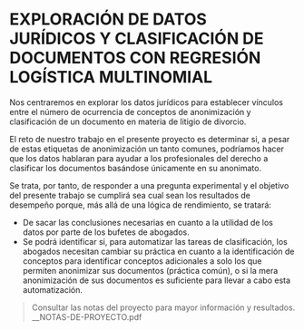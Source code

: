 # EXPLORACIÓN DE DATOS JURÍDICOS Y CLASIFICACIÓN DE DOCUMENTOS CON REGRESIÓN LOGÍSTICA MULTINOMIAL
Nos centraremos en explorar los datos jurídicos para establecer vínculos entre el número de ocurrencia de conceptos de anonimización y clasificación de un documento en materia de litigio de divorcio.

El reto de nuestro trabajo en el presente proyecto es determinar si, a pesar de estas etiquetas de anonimización un tanto comunes, podríamos hacer que los datos hablaran para ayudar a los profesionales del derecho a clasificar los documentos basándose únicamente en su anonimato. 

Se trata, por tanto, de responder a una pregunta experimental y el objetivo del presente trabajo se cumplirá sea cual sean los resultados de desempeño porque, más allá de una lógica de rendimiento, se tratará:
-	De sacar las conclusiones necesarias en cuanto a la utilidad de los datos por parte de los bufetes de abogados. 
-	Se podrá identificar si, para automatizar las tareas de clasificación, los abogados necesitan cambiar su práctica en cuanto a la identificación de conceptos para identificar conceptos adicionales a solo los que permiten anonimizar sus documentos (práctica común), o si la mera anonimización de sus documentos es suficiente para llevar a cabo esta automatización.

> Consultar las notas del proyecto para mayor información y resultados.
> __NOTAS-DE-PROYECTO.pdf
